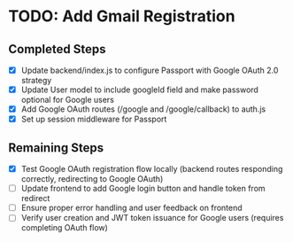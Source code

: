 # TODO: Add Gmail Registration

## Completed Steps
- [x] Update backend/index.js to configure Passport with Google OAuth 2.0 strategy
- [x] Update User model to include googleId field and make password optional for Google users
- [x] Add Google OAuth routes (/google and /google/callback) to auth.js
- [x] Set up session middleware for Passport

## Remaining Steps
- [x] Test Google OAuth registration flow locally (backend routes responding correctly, redirecting to Google OAuth)
- [ ] Update frontend to add Google login button and handle token from redirect
- [ ] Ensure proper error handling and user feedback on frontend
- [ ] Verify user creation and JWT token issuance for Google users (requires completing OAuth flow)
